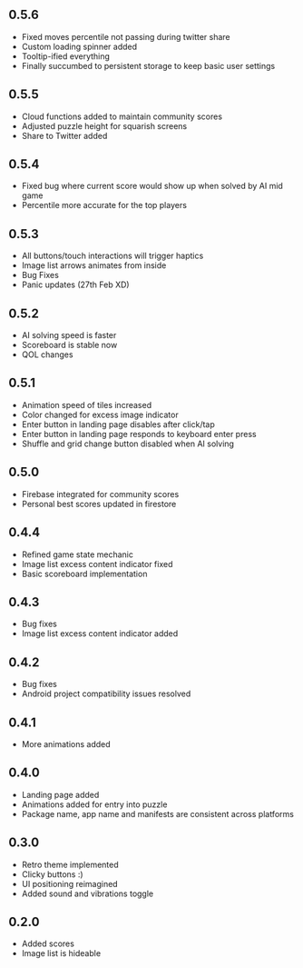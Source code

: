 ## 0.5.6

 - Fixed moves percentile not passing during twitter share
 - Custom loading spinner added
 - Tooltip-ified everything
 - Finally succumbed to persistent storage to keep basic user settings

## 0.5.5

 - Cloud functions added to maintain community scores
 - Adjusted puzzle height for squarish screens
 - Share to Twitter added

## 0.5.4

 - Fixed bug where current score would show up when solved by AI mid game
 - Percentile more accurate for the top players
 
## 0.5.3

 - All buttons/touch interactions will trigger haptics
 - Image list arrows animates from inside
 - Bug Fixes
 - Panic updates (27th Feb XD)

## 0.5.2

 - AI solving speed is faster
 - Scoreboard is stable now
 - QOL changes

## 0.5.1

 - Animation speed of tiles increased
 - Color changed for excess image indicator
 - Enter button in landing page disables after click/tap
 - Enter button in landing page responds to keyboard enter press
 - Shuffle and grid change button disabled when AI solving

## 0.5.0

 - Firebase integrated for community scores
 - Personal best scores updated in firestore

## 0.4.4

 - Refined game state mechanic
 - Image list excess content indicator fixed
 - Basic scoreboard implementation

## 0.4.3

 - Bug fixes
 - Image list excess content indicator added

## 0.4.2

 - Bug fixes
 - Android project compatibility issues resolved

## 0.4.1

 - More animations added
 
 ## 0.4.0

 - Landing page added
 - Animations added for entry into puzzle
 - Package name, app name and manifests are consistent across platforms

## 0.3.0

 - Retro theme implemented
 - Clicky buttons :)
 - UI positioning reimagined
 - Added sound and vibrations toggle

## 0.2.0

 - Added scores
 - Image list is hideable